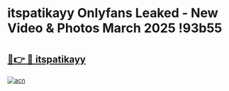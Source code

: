 # itspatikayy Onlyfans Leaked - New Video & Photos March 2025 !93b55

# <h2><a href="https://wap9mi.iuczelnia.edu.pl?title=itspatikayy&ref=93b55">🔗👉 🔴 itspatikayy</a></h2>

[![acn](https://github.com/user-attachments/assets/0f9c940e-d8b0-45ae-aac7-cd30a18b3e1c)](https://wap9mi.iuczelnia.edu.pl?title=itspatikayy&ref=93b55)

